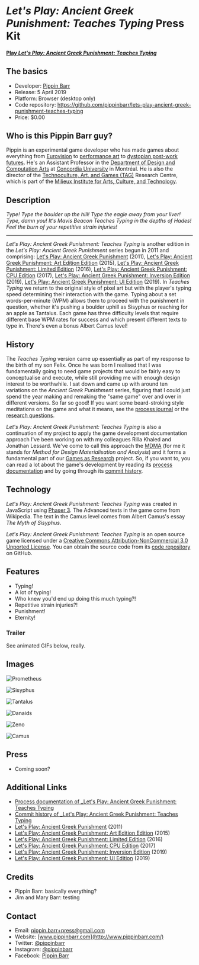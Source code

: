 # _Let's Play: Ancient Greek Punishment: Teaches Typing_ Press Kit

#### [Play _Let's Play: Ancient Greek Punishment: Teaches Typing_](https://pippinbarr.github.io/lets-play-ancient-greek-punishment-teaches-typing)

## The basics

* Developer: [Pippin Barr](http://www.pippinbarr.com/)
* Release: 5 April 2019
* Platform: Browser (desktop only)
* Code repository: https://github.com/pippinbarr/lets-play-ancient-greek-punishment-teaches-typing
* Price: $0.00

## Who is this Pippin Barr guy?

Pippin is an experimental game developer who has made games about everything from [Eurovision](http://www.pippinbarr.com/2012/03/27/epic-sax-game/) to [performance art](http://www.pippinbarr.com/2011/09/14/the-artist-is-present/) to [dystopian post-work futures](http://www.pippinbarr.com/games/2017/07/03/it-is-as-if-you-were-doing-work.html). He's an Assistant Professor in the [Department of Design and Computation Arts](http://www.concordia.ca/finearts/design.html) at [Concordia University](http://www.concordia.ca/) in Montréal. He is also the director of the [Technoculture, Art, and Games (TAG)](http://tag.hexagram.ca/) Research Centre, which is part of the [Milieux Institute for Arts, Culture, and Technology](http://milieux.concordia.ca/).

## Description

_Type! Type the boulder up the hill! Type the eagle away from your liver! Type, damn you! It's Mavis Beacon Teaches Typing in the depths of Hades! Feel the burn of your repetitive strain injuries!_

---

_Let's Play: Ancient Greek Punishment: Teaches Typing_ is another edition in the _Let's Play: Ancient Greek Punishment_ series begun in 2011 and comprising: [Let's Play: Ancient Greek Punishment](http://www.pippinbarr.com/games/letsplayancientgreekpunishment/LetsPlayAncientGreekPunishment.html) (2011), [Let's Play: Ancient Greek Punishment: Art Edition Edition](http://www.pippinbarr.com/games/letsplayletsplayancientgreekpunishmentarteditionedition/) (2015), [Let's Play: Ancient Greek Punishment: Limited Edition](http://www.pippinbarr.com/games/letsplayancientgreekpunishmentlimitededition/) (2016), [Let's Play: Ancient Greek Punishment: CPU Edition](http://pippinbarr.github.io/letsplayancientgreekpunishmentcpuedition/) (2017), [Let's Play: Ancient Greek Punishment: Inversion Edition](https://pippinbarr.github.io/lets-play-ancient-greek-punishment-inversion-edition) (2019), [Let's Play: Ancient Greek Punishment: UI Edition](https://pippinbarr.github.io/lets-play-ancient-greek-punishment-ui-edition) (2019). In _Teaches Typing_ we return to the original style of pixel art but with the player's typing speed determining their interaction with the game. Typing about a set words-per-minute (WPM) allows them to proceed with the punishment in question, whether it's pushing a boulder uphill as Sisyphus or reaching for an apple as Tantalus. Each game has three difficulty levels that require different base WPM rates for success and which present different texts to type in. There's even a bonus Albert Camus level!

## History

The _Teaches Typing_ version came up essentially as part of my response to the birth of my son Felix. Once he was born I realised that I was fundamentally going to need game projects that would be fairly easy to conceptualise and execute, while still providing me with enough design interest to be worthwhile. I sat down and came up with around ten variations on the _Ancient Greek Punishment_ series, figuring that I could just spend the year making and remaking the "same game" over and over in different versions. So far so good! If you want some beard-stroking style meditations on the game and what it means, see the [process journal](https://github.com/pippinbarr/lets-play-ancient-greek-punishment-teaches-typing/blob/master/process/process-journal.md) or the [research questions](https://github.com/pippinbarr/lets-play-ancient-greek-punishment-teaches-typing/blob/master/process/research-questions.md).

_Let's Play: Ancient Greek Punishment: Teaches Typing_ is also a continuation of my project to apply the game development documentation approach I've been working on with my colleagues Rilla Khaled and Jonathan Lessard. We've come to call this approach the [MDMA](http://www.gamesasresearch.com/mdma) (for me it stands for _Method for Design Materialisation and Analysis_) and it forms a fundamental part of our [Games as Research](http://www.gamesasresearch.com/) project. So, if you want to, you can read a lot about the game's development by reading its [process documentation](https://github.com/pippinbarr/lets-play-ancient-greek-punishment-teaches-typing/blob/master/process/README.md) and by going through its [commit history](https://github.com/pippinbarr/lets-play-ancient-greek-punishment-teaches-typing/commits/master).

## Technology

_Let's Play: Ancient Greek Punishment: Teaches Typing_ was created in JavaScript using [Phaser 3](https://phaser.io/). The Advanced texts in the game come from Wikipedia. The text in the Camus level comes from Albert Camus's essay _The Myth of Sisyphus_.

_Let's Play: Ancient Greek Punishment: Teaches Typing_ is an open source game licensed under a [Creative Commons Attribution-NonCommercial 3.0 Unported License](http://creativecommons.org/licenses/by-nc/3.0/). You can obtain the source code from its [code repository](https://github.com/pippinbarr/lets-play-ancient-greek-punishment-teaches-typing) on GitHub.

## Features

- Typing!
- A lot of typing!
- Who knew you'd end up doing this much typing?!
- Repetitive strain injuries?!
- Punishment!
- Eternity!

### Trailer

See animated GIFs below, really.

## Images

![Prometheus](images/prometheus-teaches-typing.gif)

![Sisyphus](images/sisyphus-teaches-typing.gif)

![Tantalus](images/tantalus-teaches-typing.gif)

![Danaids](images/danaids-teaches-typing.gif)

![Zeno](images/zeno-teaches-typing.gif)

![Camus](images/camus-teaches-typing.gif)

## Press

- Coming soon?

## Additional Links

- [Process documentation of _Let's Play: Ancient Greek Punishment: Teaches Typing](https://github.com/pippinbarr/lets-play-ancient-greek-punishment-teaches-typing/blob/master/process/README.md)
- [Commit history of _Let's Play: Ancient Greek Punishment: Teaches Typing](https://github.com/pippinbarr/lets-play-ancient-greek-punishment-teaches-typing/commits/master)
- [Let's Play: Ancient Greek Punishment](http://www.pippinbarr.com/games/letsplayancientgreekpunishment/LetsPlayAncientGreekPunishment.html) (2011)
- [Let's Play: Ancient Greek Punishment: Art Edition Edition](http://www.pippinbarr.com/games/letsplayletsplayancientgreekpunishmentarteditionedition/) (2015)
- [Let's Play: Ancient Greek Punishment: Limited Edition](http://www.pippinbarr.com/games/letsplayancientgreekpunishmentlimitededition/) (2016)
- [Let's Play: Ancient Greek Punishment: CPU Edition](http://pippinbarr.github.io/letsplayancientgreekpunishmentcpuedition/) (2017)
- [Let's Play: Ancient Greek Punishment: Inversion Edition](https://pippinbarr.github.io/lets-play-ancient-greek-punishment-inversion-edition) (2019)
- [Let's Play: Ancient Greek Punishment: UI Edition](https://pippinbarr.github.io/lets-play-ancient-greek-punishment-ui-edition) (2019)

## Credits

* Pippin Barr: basically everything?
* Jim and Mary Barr: testing

## Contact

* Email: [pippin.barr+press@gmail.com](mailto:pippin.barr+press@gmail.com)
* Website: [www.pippinbarr.com](http://www.pippinbarr.com/)
* Twitter: [@pippinbarr](https://www.twitter.com/pippinbarr)
* Instagram: [@pippinbarr](https://www.instagram.com/pippinbarr)
* Facebook: [Pippin Barr](http://www.facebook.com/pippin.barr)
